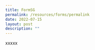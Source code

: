 ```yaml
---
title: FormSG
permalink: /resources/forms/permalink
date: 2022-07-15
layout: post
description: ""
---
```


xxxxx